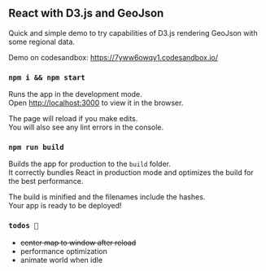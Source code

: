 ## React with D3.js and GeoJson

Quick and simple demo to try capabilities of D3.js rendering GeoJson with some regional data.

Demo on codesandbox: https://7yww6owqy1.codesandbox.io/

### `npm i && npm start`

Runs the app in the development mode.<br>
Open [http://localhost:3000](http://localhost:3000) to view it in the browser.

The page will reload if you make edits.<br>
You will also see any lint errors in the console.

### `npm run build`

Builds the app for production to the `build` folder.<br>
It correctly bundles React in production mode and optimizes the build for the best performance.

The build is minified and the filenames include the hashes.<br>
Your app is ready to be deployed!


### `todos 🤔`
- ~~center map to window after reload~~
- performance optimization
- animate world when idle